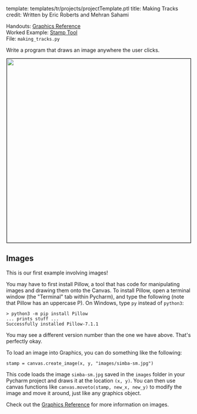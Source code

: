 template: templates/tr/projects/projectTemplate.ptl
title: Making Tracks
credit: Written by Eric Roberts and Mehran Sahami

Handouts: [Graphics Reference]({{pathToRoot}}en/resources/graphics.html)<br/>
Worked Example: [Stamp Tool]({{pathToRoot}}en/projects/stampTool.html)<br/>
File: `making_tracks.py`

Write a program that draws an image anywhere the user clicks.

<center>
  <!--<img style="width:500px;border: 1px solid #000000" src="{{pathToRoot}}img/icons/makingTracks.png">-->
  <img style="width:500px;border: 1px solid #000000" src="{{pathToRoot}}img/projects/makingTracks/demo.png">
</center>

## Images

This is our first example involving images!

You may have to first install Pillow, a tool that has code for manipulating images and drawing them onto the Canvas. To install Pillow, open a terminal window (the "Terminal" tab within Pycharm), and type the following (note that Pillow has an uppercase P). On Windows, type `py` instead of `python3`:

```
> python3 -m pip install Pillow
... prints stuff ...
Successfully installed Pillow-7.1.1
```

You may see a different version number than the one we have above. That's perfectly okay.

To load an image into Graphics, you can do something like the following:
```
stamp = canvas.create_image(x, y, "images/simba-sm.jpg")
```

This code loads the image `simba-sm.jpg` saved in the `images` folder in your Pycharm project and draws it at the location `(x, y)`. You can then use canvas functions like `canvas.moveto(stamp, new_x, new_y)` to modify the image and move it around, just like any graphics object.

Check out the [Graphics Reference]({{pathToRoot}}en/resources/graphics.html) for more information on images.
